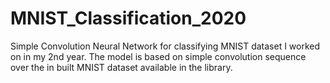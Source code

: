 # MNIST_Classification_2020
Simple Convolution Neural Network for classifying MNIST dataset I worked on in my 2nd year. 
The model is based on simple convolution sequence over the in built MNIST dataset available in the library. 

